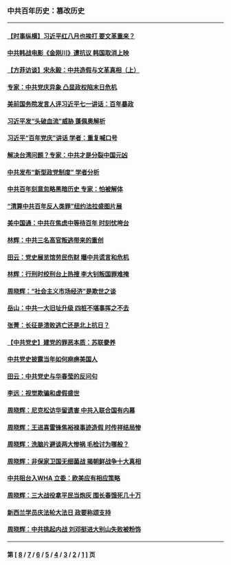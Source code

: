 ### 中共百年历史：篡改历史
---
#### [【时事纵横】习近平红八月也挨打 要文革重来？](../../pages/nf1176115/n13231393.md?10050430) 
#### [中共韩战电影《金刚川》遭抗议 韩国取消上映](../../pages/nf1176115/n13219114.md?10050430) 
#### [【方菲访谈】宋永毅：中共造假与文革真相（上）](../../pages/nf1176115/n13200760.md?10050430) 
#### [专家：中共党庆异象 凸显政权陷末日危机](../../pages/nf1176115/n13067084.md?10050430) 
#### [美前国务院发言人评习近平七一讲话：百年暴政](../../pages/nf1176115/n13066986.md?10050430) 
#### [习近平发“头破血流”威胁 蓬佩奥解析](../../pages/nf1176115/n13063604.md?10050430) 
#### [习近平“百年党庆”讲话 学者：重复喊口号](../../pages/nf1176115/n13061411.md?10050430) 
#### [解决台湾问题？专家：中共才是分裂中国元凶](../../pages/nf1176115/n13060811.md?10050430) 
#### [中共发布“新型政党制度” 学者分析](../../pages/nf1176115/n13056354.md?10050430) 
#### [中共百年刻意忽略黑暗历史 专家：怕被解体](../../pages/nf1176115/n13056056.md?10050430) 
#### [“清算中共百年反人类罪”纽约法拉盛图片展](../../pages/nf1176115/n13052220.md?10050430) 
#### [美中国通：中共在焦虑中等待百年 时刻忧垮台](../../pages/nf1176115/n13048820.md?10050430) 
#### [林辉：中共三名高官叛逃带来的重创](../../pages/nf1176115/n13035206.md?10050430) 
#### [田云：党史展览馆劳民伤财 曝中共谎言和危机](../../pages/nf1176115/n13033900.md?10050430) 
#### [林辉：行刑时绞刑台上热搜 李大钊叛国罪难掩](../../pages/nf1176115/n13031965.md?10050430) 
#### [周晓辉：“社会主义市场经济”是欺世之谈](../../pages/nf1176115/n13024090.md?10050430) 
#### [岳山：中共一大旧址升级 四桩不堪事挥之不去](../../pages/nf1176115/n13021697.md?10050430) 
#### [张菁：长征是溃败逃亡还是北上抗日？](../../pages/nf1176115/n13020585.md?10050430) 
#### [【中共党史】建党的罪恶本质：苏联豢养](../../pages/nf1176115/n13011888.md?10050430) 
#### [中共党史披露当年如何麻痹美国人](../../pages/nf1176115/n12966400.md?10050430) 
#### [田云：中共党史与华春莹的反问句](../../pages/nf1176115/n12765178.md?10050430) 
#### [李远：视觉欺骗和虚假盛世](../../pages/nf1176115/n12993376.md?10050430) 
#### [周晓辉：尼克松访华留遗害 中共入联合国有内幕](../../pages/nf1176115/n12991422.md?10050430) 
#### [周晓辉：王进喜雷锋焦裕禄事迹造假 时传祥结局惨](../../pages/nf1176115/n12985497.md?10050430) 
#### [周晓辉：洗脑片避谈两大惨祸 毛检讨为哪般？](../../pages/nf1176115/n12971285.md?10050430) 
#### [周晓辉：非保家卫国无细菌战 揭朝鲜战争十大真相](../../pages/nf1176115/n12954161.md?10050430) 
#### [中共阻台入WHA 立委：欧美应有相应策略](../../pages/nf1176115/n12939343.md?10050430) 
#### [周晓辉：三大战役拿平民当炮灰 围长春饿死几十万](../../pages/nf1176115/n12934921.md?10050430) 
#### [新西兰学员庆法轮大法日 政要称颂支持](../../pages/nf1176115/n12932715.md?10050430) 
#### [周晓辉：中共挑起内战 刘邓挺进大别山失败被粉饰](../../pages/nf1176115/n12929004.md?10050430) 

---
#### 第 [ [8](./8.md?10050430) / [7](./7.md?10050430) / [6](./6.md?10050430) / [5](./5.md?10050430) / [4](./4.md?10050430) / [3](./3.md?10050430) / [2](./2.md?10050430) / [1](./1.md?10050430) ] 页
